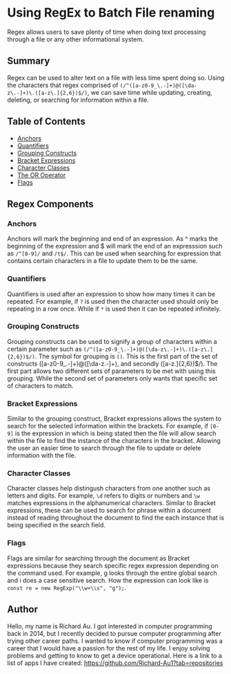 # Using RegEx to Batch File renaming

Regex allows users to save plenty of time when doing text processing through a file or any other informational system.

## Summary
Regex can be used to alter text on a file with less time spent doing so. Using the characters that regex comprised of `(/^([a-z0-9_\.-]+)@([\da-z\.-]+)\.([a-z\.]{2,6})$/)`, we can save time while updating, creating, deleting, or searching for information within a file. 

## Table of Contents

- [Anchors](#anchors)
- [Quantifiers](#quantifiers)
- [Grouping Constructs](#grouping-constructs)
- [Bracket Expressions](#bracket-expressions)
- [Character Classes](#character-classes)
- [The OR Operator](#the-or-operator)
- [Flags](#flags)

## Regex Components

### Anchors
Anchors will mark the beginning and end of an expression. As ^ marks the beginning of the expression and $ will mark the end of an expresssion such as `/^[0-9]/` and `/t$/`. This can be used when searching for expression that contains certain characters in a file to update them to be the same. 

### Quantifiers
Quantifiers is used after an expression to show how many times it can be repeated. For example, if `?` is used then the character used should only be repeating in a row once. While if `*` is used then it can be repeated infinitely.

### Grouping Constructs
Grouping constructs can be used to signify a group of characters within a certain parameter such as `(/^([a-z0-9_\.-]+)@([\da-z\.-]+)\.([a-z\.]{2,6})$/)`. The symbol for grouping is `()`. This is the first part of the set of constructs ([a-z0-9_\.-]+)@([\da-z\.-]+), and secondly ([a-z\.]{2,6})$/). The first part allows two different sets of parameters to be met with using this grouping. While the second set of parameters only wants that specific set of characters to match.

### Bracket Expressions
Similar to the grouping construct, Bracket expressions allows the system to search for the selected information within the brackets. For example, if `[0-9]` is the expression in which is being stated then the file will allow search within the file to find the instance of the characters in the bracket. Allowing the user an easier time to search through the file to update or delete information with the file.

### Character Classes
Character classes help distingush characters from one another such as letters and digits.  For example, `\d` refers to digits or numbers and `\w` matches expressions in the alphanumerical characters. Similar to Bracket expressions, these can be used to search for phrase within a document instead of reading throughout the document to find the each instance that is being specified in the search field. 

### Flags
Flags are similar for searching through the document as Bracket expressions because they search specific regex expression depending on the command used. For example, g looks through the entire global search and i does a case sensitive search. How the expression can look like is `const re = new RegExp("\\w+\\s", "g");`.

## Author

Hello, my name is Richard Au. I got interested in computer programming back in 2014, but I recently decided to pursue computer programming after trying other career paths. I wanted to know if computer programming was a career that I would have a passion for the rest of my life. I enjoy solving problems and getting to know to get a device operational. Here is a link to a list of apps I have created: https://github.com/Richard-Au1?tab=repositories 